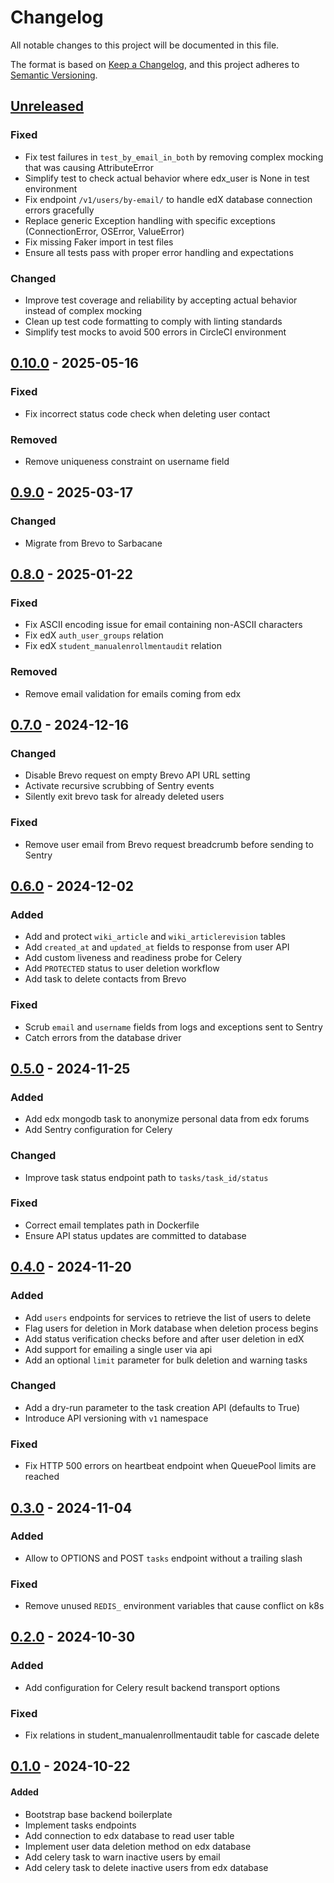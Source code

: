 # Changelog

All notable changes to this project will be documented in this file.

The format is based on [Keep a Changelog](https://keepachangelog.com/en/1.0.0/),
and this project adheres to
[Semantic Versioning](https://semver.org/spec/v2.0.0.html).

## [Unreleased]

### Fixed

- Fix test failures in `test_by_email_in_both` by removing complex mocking that was
  causing AttributeError
- Simplify test to check actual behavior where edx_user is None in test environment
- Fix endpoint `/v1/users/by-email/` to handle edX database connection errors gracefully
- Replace generic Exception handling with specific exceptions (ConnectionError, OSError, ValueError)
- Fix missing Faker import in test files
- Ensure all tests pass with proper error handling and expectations

### Changed

- Improve test coverage and reliability by accepting actual behavior instead of
  complex mocking
- Clean up test code formatting to comply with linting standards
- Simplify test mocks to avoid 500 errors in CircleCI environment

## [0.10.0] - 2025-05-16

### Fixed

- Fix incorrect status code check when deleting user contact

### Removed

- Remove uniqueness constraint on username field

## [0.9.0] - 2025-03-17

### Changed

- Migrate from Brevo to Sarbacane

## [0.8.0] - 2025-01-22

### Fixed

- Fix ASCII encoding issue for email containing non-ASCII characters
- Fix edX `auth_user_groups` relation 
- Fix edX `student_manualenrollmentaudit` relation

### Removed

- Remove email validation for emails coming from edx

## [0.7.0] - 2024-12-16

### Changed

- Disable Brevo request on empty Brevo API URL setting
- Activate recursive scrubbing of Sentry events
- Silently exit brevo task for already deleted users

### Fixed

- Remove user email from Brevo request breadcrumb before sending to Sentry

## [0.6.0] - 2024-12-02

### Added

- Add and protect `wiki_article` and `wiki_articlerevision` tables
- Add `created_at` and `updated_at` fields to response from user API
- Add custom liveness and readiness probe for Celery
- Add `PROTECTED` status to user deletion workflow
- Add task to delete contacts from Brevo

### Fixed

- Scrub `email` and `username` fields from logs and exceptions sent to Sentry
- Catch errors from the database driver

## [0.5.0] - 2024-11-25

### Added

- Add edx mongodb task to anonymize personal data from edx forums
- Add Sentry configuration for Celery

### Changed

- Improve task status endpoint path to `tasks/task_id/status`

### Fixed

- Correct email templates path in Dockerfile
- Ensure API status updates are committed to database

## [0.4.0] - 2024-11-20

### Added

- Add `users` endpoints for services to retrieve the list of users to delete
- Flag users for deletion in Mork database when deletion process begins
- Add status verification checks before and after user deletion in edX
- Add support for emailing a single user via api
- Add an optional `limit` parameter for bulk deletion and warning tasks

### Changed

- Add a dry-run parameter to the task creation API (defaults to True)
- Introduce API versioning with `v1` namespace

### Fixed

- Fix HTTP 500 errors on heartbeat endpoint when QueuePool limits are reached

## [0.3.0] - 2024-11-04

### Added

- Allow to OPTIONS and POST `tasks` endpoint without a trailing slash

### Fixed

- Remove unused `REDIS_` environment variables that cause conflict on k8s

## [0.2.0] - 2024-10-30

### Added

- Add configuration for Celery result backend transport options

### Fixed

- Fix relations in student_manualenrollmentaudit table for cascade delete

## [0.1.0] - 2024-10-22

#### Added

- Bootstrap base backend boilerplate
- Implement tasks endpoints
- Add connection to edx database to read user table
- Implement user data deletion method on edx database
- Add celery task to warn inactive users by email
- Add celery task to delete inactive users from edx database

[unreleased]: https://github.com/openfun/mork/compare/v0.10.0...main
[0.10.0]: https://github.com/openfun/mork/compare/v0.9.0...v0.10.0
[0.9.0]: https://github.com/openfun/mork/compare/v0.8.0...v0.9.0
[0.8.0]: https://github.com/openfun/mork/compare/v0.7.0...v0.8.0
[0.7.0]: https://github.com/openfun/mork/compare/v0.6.0...v0.7.0
[0.6.0]: https://github.com/openfun/mork/compare/v0.5.0...v0.6.0
[0.5.0]: https://github.com/openfun/mork/compare/v0.4.0...v0.5.0
[0.4.0]: https://github.com/openfun/mork/compare/v0.3.0...v0.4.0
[0.3.0]: https://github.com/openfun/mork/compare/v0.2.0...v0.3.0
[0.2.0]: https://github.com/openfun/mork/compare/v0.1.0...v0.2.0
[0.1.0]: https://github.com/openfun/mork/compare/1e60ac8...v0.1.0
